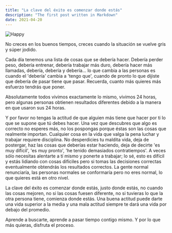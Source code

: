```yaml
---
title: "La clave del éxito es comenzar donde estás"
description: "The first post written in Markdown"
date: 2021-04-20
---
```


![Happy](https://images.unsplash.com/photo-1454486837617-ce8e1ba5ebfe?ixlib=rb-1.2.1&ixid=MnwxMjA3fDB8MHxwaG90by1wYWdlfHx8fGVufDB8fHx8&auto=format&fit=crop&w=2852&q=80)

No creces en los buenos tiempos, creces cuando la situación se vuelve gris y súper jodido.

Cada día tenemos una lista de cosas que se debería hacer. Debería perder peso, debería entrenar, debería trabajar más duro, debería hacer más llamadas, debería, debería y debería... lo que cambia a las personas es cuando el 'debería' cambia a 'tengo que', cuando de pronto lo que dijiste que debería de pasar tiene que pasar. Recuerda, cuanto más quieres más esfuerzo tendrás que poner.

Absolutamente todos vivimos exactamente lo mismo, vivimos 24 horas, pero algunas personas obtienen resultados diferentes debido a la manera en que usaron sus 24 horas.

Y por favor no tengas la actitud de que alguien más tiene que hacer por ti lo que se supone que tú debes hacer. Una vez que descubres que algo es correcto no esperes más, no los pospongas porque éstas son las cosas que realmente importan. Cualquier cosa en la vida que valga la pena luchar y trabajar requiere disciplina. No desperdicies tu maldita vida, deja de postergar, haz las cosas que deberías estar haciendo, deja de decirte 'es muy difícil', 'es muy pronto', 'he tenido demasiados contratiempos'. A veces sólo necesitas alentarte a tí mismo y ponerte a trabajar; lo sé, esto es difícil y estás lidiando con cosas difíciles pero si tomas las decisiones correctas eventualmente obtendrás los resultados correctos. La gente normal renunciaría, las personas normales se conformaría pero no eres normal, lo que quieres está en otro nivel.


La clave del éxito es comenzar donde estás, justo donde estás, no cuando las cosas mejoren, no si las cosas fuesen diferente, no si tuvieras lo que la otra persona tiene, comienza donde estás. Una buena actitud puede darte una vida superior a la media y una mala actitud siempre te dará una vida por debajo del promedio.

Aprende a buscarte, aprende a pasar tiempo contigo mismo. Y por lo que más quieras, disfruta el proceso.